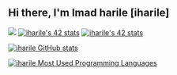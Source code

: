 ## Hi there, I'm Imad harile [iharile]  


![](https://badge.mediaplus.ma/greenbinary/iharile)
[![iharile's 42 stats](https://badge.mediaplus.ma/greenbinary/iharile)](https://github.com/oakoudad/badge42)
<a href="https://github.com/oakoudad/badge42"><img src="https://badge.mediaplus.ma/greenbinary/iharile" alt="iharile's 42 stats" /></a>

[![iharile GitHub stats](https://github-readme-stats.vercel.app/api?username=imaddine1&show_icons=true&theme=radical)](https://github.com/imaddine1)

[![iharile Most Used Programming Languages](https://github-readme-stats.vercel.app/api/top-langs/?username=orbiay&layout=compact&hide_border=true&theme=darcula&bg_color=00000000&langs_count=6)](https://github.com/imaddine1)
